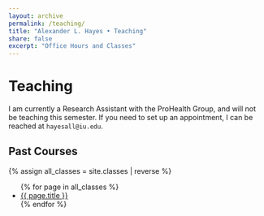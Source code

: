 ```yaml
---
layout: archive
permalink: /teaching/
title: "Alexander L. Hayes • Teaching"
share: false
excerpt: "Office Hours and Classes"
---
```


# Teaching

I am currently a Research Assistant with the ProHealth Group, and will not be teaching this semester. If you need to set up an appointment, I can be reached at `hayesall@iu.edu`.

Past Courses
---

{% assign all_classes = site.classes | reverse %}

<ul>
{% for page in all_classes %}
  <li><a href="{{ page.url }}">{{ page.title }}</a></li>
{% endfor %}
</ul>
